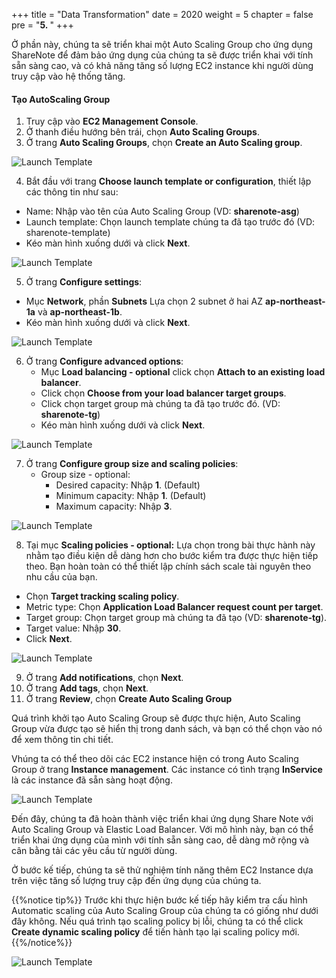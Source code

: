 +++
title = "Data Transformation"
date = 2020
weight = 5
chapter = false
pre = "<b>5. </b>"
+++

Ở phần này, chúng ta sẽ triển khai một Auto Scaling Group cho ứng dụng ShareNote để đảm bảo ứng dụng của chúng ta sẽ được triển khai với tính sẵn sàng cao, và có khả năng tăng số lượng EC2 instance khi người dùng truy cập vào hệ thống tăng.

#### Tạo AutoScaling Group

1. Truy cập vào **EC2 Management Console**.
2. Ở thanh điều hướng bên trái, chọn **Auto Scaling Groups**.
3. Ở trang **Auto Scaling Groups**, chọn **Create an Auto Scaling group**.

![Launch Template](/images/asg/034.png?width=90pc)

4. Bắt đầu với trang **Choose launch template or configuration**, thiết lập các thông tin như sau:

- Name: Nhập vào tên của Auto Scaling Group (VD: **sharenote-asg**)
- Launch template: Chọn launch template chúng ta đã tạo trước đó (VD: sharenote-template)
- Kéo màn hình xuống dưới và click **Next**.

![Launch Template](/images/asg/035.png?width=90pc)

5. Ở trang **Configure settings**:

- Mục **Network**, phần **Subnets** Lựa chọn 2 subnet ở hai AZ **ap-northeast-1a** và **ap-northeast-1b**.
- Kéo màn hình xuống dưới và click **Next**.

![Launch Template](/images/asg/036.png?width=90pc)

6. Ở trang **Configure advanced options**:
   - Mục **Load balancing - optional** click chọn **Attach to an existing load balancer**.
   - Click chọn **Choose from your load balancer target groups**.
   - Click chọn target group mà chúng ta đã tạo trước đó. (VD: **sharenote-tg**)
   - Kéo màn hình xuống dưới và click **Next**.

![Launch Template](/images/asg/037.png?width=90pc)

7. Ở trang **Configure group size and scaling policies**:
   - Group size - optional:
     - Desired capacity: Nhập **1**. (Default)
     - Minimum capacity: Nhập **1**. (Default)
     - Maximum capacity: Nhập **3**.

![Launch Template](/images/asg/038.png?width=90pc)

8. Tại mục **Scaling policies - optional:** Lựa chọn trong bài thực hành này nhằm tạo điều kiện dễ dàng hơn cho bước kiểm tra được thực hiện tiếp theo. Bạn hoàn toàn có thể thiết lập chính sách scale tài nguyên theo nhu cầu của bạn.

- Chọn **Target tracking scaling policy**.
- Metric type: Chọn **Application Load Balancer request count per target**.
- Target group: Chọn target group mà chúng ta đã tạo (VD: **sharenote-tg**).
- Target value: Nhập **30**.
- Click **Next**.

![Launch Template](/images/asg/039.png?width=90pc)

9. Ở trang **Add notifications**, chọn **Next**.
10. Ở trang **Add tags**, chọn **Next**.
11. Ở trang **Review**, chọn **Create Auto Scaling Group**

Quá trình khởi tạo Auto Scaling Group sẽ được thực hiện, Auto Scaling Group vừa được tạo sẽ hiển thị trong danh sách, và bạn có thể chọn vào nó để xem thông tin chi tiết.

Vhúng ta có thể theo dõi các EC2 instance hiện có trong Auto Scaling Group ở trang **Instance management**. Các instance có tình trạng **InService** là các instance đã sẵn sàng hoạt động.

![Launch Template](/images/asg/040.png?width=90pc)

Đến đây, chúng ta đã hoàn thành việc triển khai ứng dụng Share Note với Auto Scaling Group và Elastic Load Balancer. Với mô hình này, bạn có thể triển khai ứng dụng của mình với tính sẵn sàng cao, dễ dàng mở rộng và cân bằng tải các yêu cầu từ người dùng.

Ở bước kế tiếp, chúng ta sẽ thử nghiệm tính năng thêm EC2 Instance dựa trên việc tăng số lượng truy cập đến ứng dụng của chúng ta.

{{%notice tip%}}
Trước khi thực hiện bước kế tiếp hãy kiểm tra cấu hình Automatic scaling của Auto Scaling Group của chúng ta có giống như dưới đây không. Nếu quá trình tạo scaling policy bị lỗi, chúng ta có thể click **Create dynamic scaling policy** để tiến hành tạo lại scaling policy mới.
{{%/notice%}}

![Launch Template](/images/asg/041.png?width=90pc)

